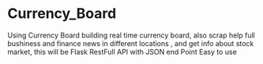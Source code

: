 # Currency_Board
Using Currency Board building real time currency board, also scrap help full bushiness and finance news  in different locations , and get info about stock market, this will be Flask RestFull API with JSON end Point Easy to use  
